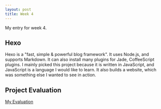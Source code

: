 ```yaml
---
layout: post
title: Week 4
---
```


My entry for week 4.

## Hexo
Hexo is a "fast, simple & powerful blog framework". It uses Node.js, and supports Markdown. It can also install many plugins for Jade, CoffeeScript plugins. I mainly picked this project because it is written in JavaScript, and JavaScript is a language I would like to learn. It also builds a website, which was something else I wanted to see in action.

## Project Evaluation
[My Evaluation](https://github.com/nyu-ossd-s19/asunwoo98-weekly/blob/gh-pages/_posts/hexo%20evaluation.md)

